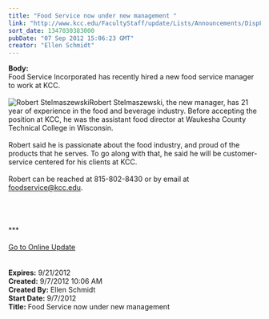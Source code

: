 ```yaml
---
title: "Food Service now under new management "
link: "http://www.kcc.edu/FacultyStaff/update/Lists/Announcements/DispForm.aspx?ID=809"
sort_date: 1347030383000
pubDate: "07 Sep 2012 15:06:23 GMT"
creator: "Ellen Schmidt"
---
```


<div><b>Body:</b> <div class="ExternalClassC65658FC322E41B7920263A5247D89C3">
<div>Food Service Incorporated has recently hired a new food service manager to work at KCC.</div>
<div> <br /></div>
<div><img alt="Robert Stelmaszewski" src="/FacultyStaff/update/PublishingImages/Robert_Stelmaszewski_web.JPG" />Robert Stelmaszewski, the new manager, has 21 year of experience in the food and beverage industry. Before accepting the position at KCC, he was the assistant food director at Waukesha County Technical College in Wisconsin.</div>
<div> </div>
<div>Robert said he is passionate about the food industry, and proud of the products that he serves. To go along with that, he said he will be customer-service centered for his clients at KCC.</div>
<div> </div>
<div>Robert can be reached at 815-802-8430 or by email at <a href="mailto:foodservice@kcc.edu">foodservice@kcc.edu</a>.</div>
<div> </div>
<div> </div>
<div> </div>
<div>
<div> </div>
<div>
<div>***</div>
<div> </div>
<div><a href="/FacultyStaff/update/Pages/dailyupdate.aspx">Go to Online Update</a></div>
<div><br /></div></div><br /></div></div></div>
<div><b>Expires:</b> 9/21/2012</div>
<div><b>Created:</b> 9/7/2012 10:06 AM</div>
<div><b>Created By:</b> Ellen Schmidt</div>
<div><b>Start Date:</b> 9/7/2012</div>
<div><b>Title:</b> Food Service now under new management </div>
